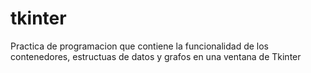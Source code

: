# tkinter
Practica de programacion que contiene la funcionalidad de los contenedores, estructuas de datos y grafos en una ventana de Tkinter
